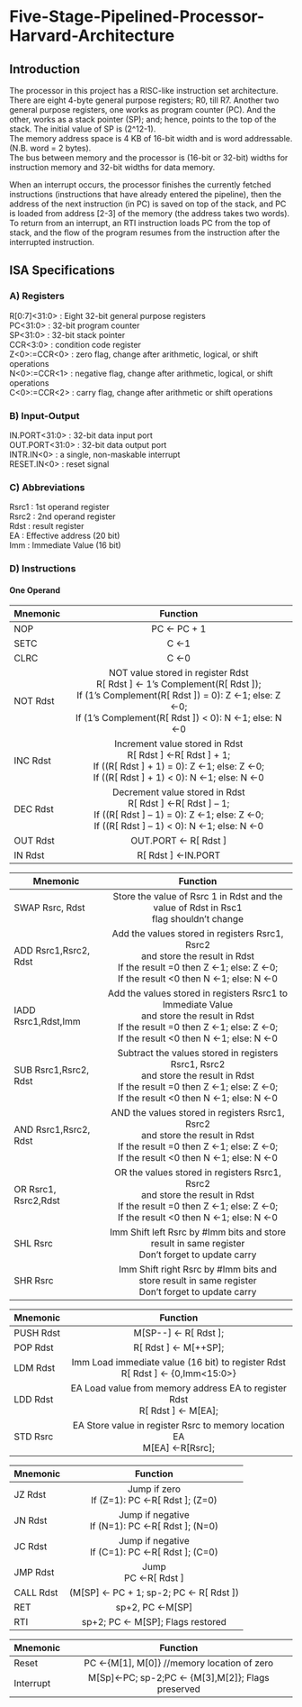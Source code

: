 # Five-Stage-Pipelined-Processor-Harvard-Architecture 
## Introduction
The processor in this project has a RISC-like instruction set architecture.  
There are eight 4-byte general purpose registers; R0, till R7. Another two general purpose registers, one works as program
counter (PC). And the other, works as a stack pointer (SP); and; hence, points to the top of the
stack. The initial value of SP is (2^12-1).   
The memory address space is 4 KB of 16-bit width and is word addressable. (N.B. word = 2 bytes).   
The bus between memory and the processor is (16-bit or 32-bit) widths for instruction memory and 32-bit widths for data memory.  

When an interrupt occurs, the processor finishes the currently fetched instructions (instructions that
have already entered the pipeline), then the address of the next instruction (in PC) is saved on top of
the stack, and PC is loaded from address [2-3] of the memory (the address takes two words). To
return from an interrupt, an RTI instruction loads PC from the top of stack, and the flow of the
program resumes from the instruction after the interrupted instruction.  

## ISA Specifications
### A) Registers
R[0:7]<31:0> : Eight 32-bit general purpose registers  
PC<31:0>     : 32-bit program counter  
SP<31:0>     : 32-bit stack pointer  
CCR<3:0>     : condition code register  
Z<0>:=CCR<0> : zero flag, change after arithmetic, logical, or shift operations  
N<0>:=CCR<1> : negative flag, change after arithmetic, logical, or shift operations  
C<0>:=CCR<2> : carry flag, change after arithmetic or shift operations  

### B) Input-Output
IN.PORT<31:0>  : 32-bit data input port  
OUT.PORT<31:0> : 32-bit data output port  
INTR.IN<0>     : a single, non-maskable interrupt  
RESET.IN<0>    : reset signal  

### C) Abbreviations
Rsrc1 : 1st operand register  
Rsrc2 : 2nd operand register   
Rdst  : result register  
EA    : Effective address (20 bit)  
Imm   : Immediate Value (16 bit)  

### D) Instructions

#### One Operand

| Mnemonic      | Function      | 
| ------------- |:-------------:| 
| NOP           |  PC ← PC + 1  |  
| SETC          | C ←1      | 
| CLRC          | C ←0      | 
| NOT Rdst      | NOT value stored in register Rdst<br> R[ Rdst ] ← 1’s Complement(R[ Rdst ]);<br>If (1’s Complement(R[ Rdst ]) = 0): Z ←1; else: Z ←0;<br>  If (1’s Complement(R[ Rdst ]) < 0): N ←1; else: N ←0|   
| INC Rdst      | Increment value stored in Rdst<br> R[ Rdst ] ←R[ Rdst ] + 1;<br> If ((R[ Rdst ] + 1) = 0): Z ←1; else: Z ←0;<br> If ((R[ Rdst ] + 1) < 0): N ←1; else: N ←0|  
| DEC Rdst      | Decrement value stored in Rdst<br>R[ Rdst ] ←R[ Rdst ] – 1; <br>If ((R[ Rdst ] – 1) = 0): Z ←1; else: Z ←0;<br>If ((R[ Rdst ] – 1) < 0): N ←1; else: N ←0|  
| OUT Rdst      | OUT.PORT ← R[ Rdst ]| 
| IN Rdst       | R[ Rdst ] ←IN.PORT| 


| Mnemonic      | Function      | 
| ------------- |:-------------:| 
| SWAP Rsrc, Rdst|  Store the value of Rsrc 1 in Rdst and the value of Rdst in Rsc1<br>flag shouldn’t change|  
| ADD Rsrc1,Rsrc2, Rdst| Add the values stored in registers Rsrc1, Rsrc2<br>and store the result in Rdst<br>If the result =0 then Z ←1; else: Z ←0;<br>If the result <0 then N ←1; else: N ←0| 
| IADD Rsrc1,Rdst,Imm| Add the values stored in registers Rsrc1 to Immediate Value<br>and store the result in Rdst<br>If the result =0 then Z ←1; else: Z ←0;<br>If the result <0 then N ←1; else: N ←0|  
| SUB Rsrc1,Rsrc2, Rdst| Subtract the values stored in registers Rsrc1, Rsrc2<br>and store the result in Rdst<br>If the result =0 then Z ←1; else: Z ←0;<br>If the result <0 then N ←1; else: N ←0|    
| AND Rsrc1,Rsrc2, Rdst| AND the values stored in registers Rsrc1, Rsrc2<br>and store the result in Rdst<br>If the result =0 then Z ←1; else: Z ←0;<br>If the result <0 then N ←1; else: N ←0|  
| OR Rsrc1, Rsrc2,Rdst| OR the values stored in registers Rsrc1, Rsrc2<br>and store the result in Rdst<br>If the result =0 then Z ←1; else: Z ←0;<br>If the result <0 then N ←1; else: N ←0|  
| SHL Rsrc      | Imm Shift left Rsrc by #Imm bits and store result in same register<br>Don’t forget to update carry| 
| SHR Rsrc      | Imm Shift right Rsrc by #Imm bits and store result in same register<br>Don’t forget to update carry| 



| Mnemonic      | Function      | 
| ------------- |:-------------:| 
| PUSH Rdst|  M[SP--] ← R[ Rdst ];|  
| POP Rdst| R[ Rdst ] ← M[++SP];| 
| LDM Rdst| Imm Load immediate value (16 bit) to register Rdst<br> R[ Rdst ] ← {0,Imm<15:0>}|  
| LDD Rdst| EA Load value from memory address EA to register Rdst<br> R[ Rdst ] ← M[EA];|    
| STD Rsrc| EA Store value in register Rsrc to memory location EA<br> M[EA] ←R[Rsrc];|  


| Mnemonic      | Function      | 
| ------------- |:-------------:| 
| JZ Rdst|  Jump if zero<br>If (Z=1): PC ←R[ Rdst ]; (Z=0)|  
| JN Rdst| Jump if negative<br>If (N=1): PC ←R[ Rdst ]; (N=0)| 
| JC Rdst| Jump if negative<br> If (C=1): PC ←R[ Rdst ]; (C=0)|  
| JMP Rdst| Jump<br> PC ←R[ Rdst ]|    
| CALL Rdst| (M[SP] ← PC + 1; sp-2; PC ← R[ Rdst ])|  
| RET| sp+2, PC ←M[SP]|    
| RTI| sp+2; PC ← M[SP]; Flags restored|  

| Mnemonic      | Function      | 
| ------------- |:-------------:| 
| Reset    |  PC ←{M[1], M[0]} //memory location of zero|  
| Interrupt| M[Sp]←PC; sp-2;PC ← {M[3],M[2]}; Flags preserved| 



